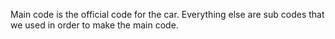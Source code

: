 Main code is the official code for the car.
Everything else are sub codes that we used in order to make the main code.

